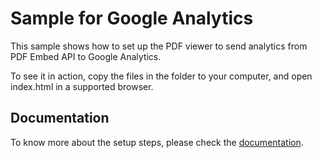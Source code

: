 # Sample for Google Analytics

This sample shows how to set up the PDF viewer to send analytics from PDF Embed API to Google Analytics.

To see it in action, copy the files in the folder to your computer, and open index.html in a supported browser.

## Documentation

To know more about the setup steps, please check the [documentation](https://developer.adobe.com/document-services/docs/overview/pdf-embed-api/howtodata/).
